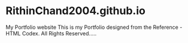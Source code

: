 # RithinChand2004.github.io
My Portfolio website
This is my Portfolio designed from the Reference - HTML Codex. All Rights Reserved.....
